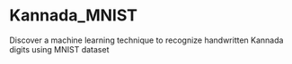# Kannada_MNIST
Discover a machine learning technique to recognize handwritten Kannada digits using MNIST dataset
